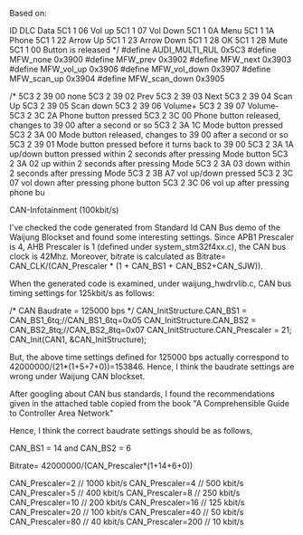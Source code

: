 Based on:

ID DLC Data 
5C1 1 06 Vol up 
5C1 1 07 Vol Down 
5C1 1 0A Menu 
5C1 1 1A Phone 
5C1 1 22 Arrow Up 
5C1 1 23 Arrow Down 
5C1 1 28 OK 
5C1 1 2B Mute 
5C1 1 00 Button is released 
*/
#define AUDI_MULTI_RUL 0x5C3
#define MFW_none 0x3900
#define MFW_prev 0x3902
#define MFW_next 0x3903
#define MFW_vol_up 0x3906
#define MFW_vol_down 0x3907
#define MFW_scan_up 0x3904
#define MFW_scan_down 0x3905

/*
5C3 2 39 00 none 
5C3 2 39 02 Prev 
5C3 2 39 03 Next 
5C3 2 39 04 Scan Up 
5C3 2 39 05 Scan down 
5C3 2 39 06 Volume+ 
5C3 2 39 07 Volume- 
5C3 2 3C 2A Phone button pressed 
5C3 2 3C 00 Phone button released, changes to 39 00 after a second or so 
5C3 2 3A 1C Mode button pressed 
5C3 2 3A 00 Mode button released, changes to 39 00 after a second or so 
5C3 2 39 01 Mode button pressed before it turns back to 39 00 
5C3 2 3A 1A up/down button pressed within 2 seconds after pressing Mode button 
5C3 2 3A 02 up within 2 seconds after pressing Mode 
5C3 2 3A 03 down within 2 seconds after pressing Mode 
5C3 2 3B A7 vol up/down pressed 
5C3 2 3C 07 vol down after pressing phone button 
5C3 2 3C 06 vol up after pressing phone bu


CAN-Infotainment (100kbit/s)


I've checked the code generated from Standard Id CAN Bus demo of the Waijung Blockset and found some interesting settings. Since APB1 Prescaler is 4, AHB Prescaler is 1 (defined under system_stm32f4xx.c), the CAN bus clock is 42Mhz. Moreover, bitrate is calculated as Bitrate= CAN_CLK/(CAN_Prescaler * (1 + CAN_BS1 + CAN_BS2+CAN_SJW)).

When the generated code is examined, under waijung_hwdrvlib.c, CAN bus timing settings for 125kbit/s as follows:

/* CAN Baudrate = 125000 bps */
CAN_InitStructure.CAN_BS1 = CAN_BS1_6tq;//CAN_BS1_6tq=0x05
CAN_InitStructure.CAN_BS2 = CAN_BS2_8tq;//CAN_BS2_8tq=0x07
CAN_InitStructure.CAN_Prescaler = 21;
CAN_Init(CAN1, &CAN_InitStructure);

But, the above time settings defined for 125000 bps actually correspond to 42000000/(21*(1+5+7+0))=153846. Hence, I think the baudrate settings are wrong under Waijung CAN blockset. 

After googling about CAN bus standards, I found the recommendations given in the attached table copied from the book "A Comprehensible Guide to Controller Area Network"

Hence, I think the correct baudrate settings should be as follows,

CAN_BS1 = 14 and CAN_BS2 = 6 

Bitrate= 42000000/(CAN_Prescaler*(1+14+6+0))

CAN_Prescaler=2 // 1000 kbit/s
CAN_Prescaler=4 // 500 kbit/s
CAN_Prescaler=5 // 400 kbit/s
CAN_Prescaler=8 // 250 kbit/s
CAN_Prescaler=10 // 200 kbit/s
CAN_Prescaler=16 // 125 kbit/s
CAN_Prescaler=20 // 100 kbit/s
CAN_Prescaler=40 // 50 kbit/s
CAN_Prescaler=80 // 40 kbit/s
CAN_Prescaler=200 // 10 kbit/s
